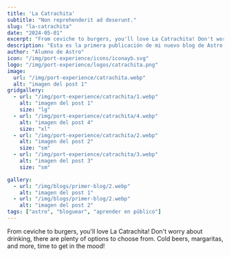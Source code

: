 ```yaml
---
title: 'La Catrachita'
subtitle: "Non reprehenderit ad deserunt."
slug: "la-catrachita"
date: "2024-05-01"
excerpt: "From ceviche to burgers, you'll love La Catrachita! Don't worry about drinking, there are plenty of options to choose from. Cold beers, margaritas, and more, time to get in the mood!"
description: "Esta es la primera publicación de mi nuevo blog de Astro."
author: "Alumno de Astro"
icon: "/img/port-experience/icons/iconayb.svg"
logo: "/img/port-experience/logos/catrachita.png"
image:
  url: "/img/port-experience/catrachita.webp"
  alt: "imagen del post 1"
gridgallery:
  - url: "/img/port-experience/catrachita/1.webp"
    alt: "imagen del post 1"
    size: "lg"
  - url: "/img/port-experience/catrachita/4.webp"
    alt: "imagen del post 4"
    size: "xl"
  - url: "/img/port-experience/catrachita/2.webp"
    alt: "imagen del post 2"
    size: "sm"
  - url: "/img/port-experience/catrachita/3.webp"
    alt: "imagen del post 3"
    size: "sm"

gallery:
  - url: "/img/blogs/primer-blog/2.webp"
    alt: "imagen del post 1"
  - url: "/img/blogs/primer-blog/2.webp"
    alt: "imagen del post 2"
tags: ["astro", "bloguear", "aprender en público"]
---
```


From ceviche to burgers, you'll love La Catrachita! Don't worry about drinking, there are plenty of options to choose from. Cold beers, margaritas, and more, time to get in the mood!